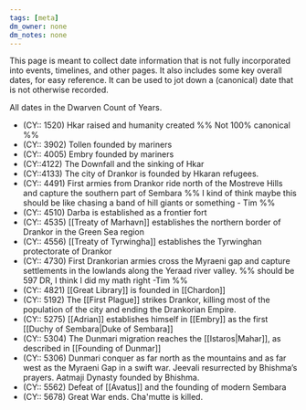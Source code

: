 ```yaml
---
tags: [meta]
dm_owner: none
dm_notes: none
---
```


This page is meant to collect date information that is not fully incorporated into events, timelines, and other pages. It also includes some key overall dates, for easy reference. It can be used to jot down a (canonical) date that is not otherwise recorded. 

All dates in the Dwarven Count of Years.

* (CY:: 1520) Hkar raised and humanity created %% Not 100% canonical %%
* (CY:: 3902) Tollen founded by mariners
* (CY:: 4005) Embry founded by mariners 
* (CY::4122) The Downfall and the sinking of Hkar
* (CY::4133) The city of Drankor is founded by Hkaran refugees.
* (CY:: 4491) First armies from Drankor ride north of the Mostreve Hills and capture the southern part of Sembara %% I kind of think maybe this should be like chasing a band of hill giants or something - Tim %%
* (CY:: 4510) Darba is established as a frontier fort
* (CY:: 4535) [[Treaty of Marhavn]] establishes the northern border of Drankor in the Green Sea region
* (CY:: 4556) [[Treaty of Tyrwingha]] establishes the Tyrwinghan protectorate of Drankor
* (CY:: 4730) First Drankorian armies cross the Myraeni gap and capture settlements in the lowlands along the Yeraad river valley. %% should be 597 DR, I think I did my math right -Tim %%
* (CY:: 4821) [[Great Library]] is founded in [[Chardon]]
* (CY:: 5192) The [[First Plague]] strikes Drankor, killing most of the population of the city and ending the Drankorian Empire.
* (CY:: 5275) [[Adrian]] establishes himself in [[Embry]] as the first [[Duchy of Sembara|Duke of Sembara]]
* (CY:: 5304) The Dunmari migration reaches the [[Istaros|Mahar]], as described in [[Founding of Dunmar]]
* (CY:: 5306) Dunmari conquer as far north as the mountains and as far west as the Myraeni Gap in a swift war. Jeevali resurrected by Bhishma’s prayers. Aatmaji Dynasty founded by Bhishma.
* (CY:: 5562) Defeat of [[Avatus]] and the founding of modern Sembara
* (CY:: 5678) Great War ends. Cha'mutte is killed.